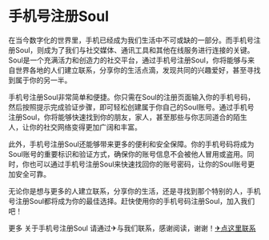 # 手机号注册Soul

在当今数字化的世界里，手机已经成为我们生活中不可或缺的一部分。而手机号注册Soul，则成为了我们与社交媒体、通讯工具和其他在线服务进行连接的关键。Soul是一个充满活力和创造力的社交平台，通过手机号注册Soul，你将能够与来自世界各地的人们建立联系，分享你的生活点滴，发现共同的兴趣爱好，甚至寻找到属于你的另一半。

手机号注册Soul非常简单和便捷。你只需在Soul的注册页面输入你的手机号码，然后按照提示完成验证步骤，即可轻松创建属于你自己的Soul账号。通过手机号注册Soul，你将能够快速找到你的朋友，家人，甚至那些与你志同道合的陌生人，让你的社交网络变得更加广阔和丰富。

此外，手机号注册Soul还能够带来更多的便利和安全保障。你的手机号码将成为Soul账号的重要标识和验证方式，确保你的账号信息不会被他人冒用或盗用。同时，你也可以通过手机号注册Soul来快速找回你的账号密码，让你的Soul账号更加安全可靠。

无论你是想与更多的人建立联系，分享你的生活，还是寻找到那个特别的人，手机号注册Soul都将成为你的最佳选择。赶快使用你的手机号码注册Soul，加入我们吧！

更多 关于手机号注册Soul 请通过✈与我们联系，感谢阅读，谢谢！[✈点这里联系](https://a.k02.cc)